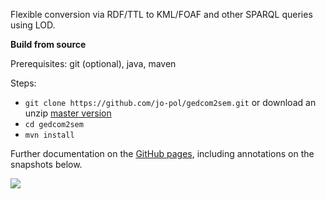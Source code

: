 Flexible conversion via RDF/TTL to KML/FOAF and other SPARQL queries using LOD.

**Build from source**

Prerequisites: git (optional), java, maven

Steps:
* `git clone https://github.com/jo-pol/gedcom2sem.git`
  or download an unzip [master version](https://github.com/jo-pol/gedcom2sem/archive/master.zip)
* `cd gedcom2sem`
* `mvn install`

Further documentation on the [GitHub pages](https://jo-pol.github.io/gedcom2sem/), including annotations on the snapshots below.

![](https://cdn.rawgit.com/wiki/jo-pol/gedcom2sem/wiki-images/samples.png)
